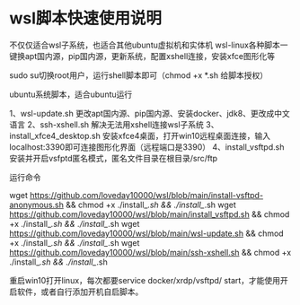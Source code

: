 # wsl脚本快速使用说明

不仅仅适合wsl子系统，也适合其他ubuntu虚拟机和实体机
wsl-linux各种脚本一键换apt国内源，pip国内源，更新系统，配置xshell连接，安装xfce图形化等


sudo su切换root用户，运行shell脚本即可（chmod +x *.sh 给脚本授权）

ubuntu系统脚本，适合ubuntu运行

1、wsl-update.sh 更改apt国内源、pip国内源、安装docker、jdk8、更改成中文语言
2、ssh-xshell.sh 解决无法用xshell连接wsl子系统
3、install_xfce4_desktop.sh 安装xfce4桌面，打开win10远程桌面连接，输入localhost:3390即可连接图形化界面（远程端口是3390）
4、install_vsftpd.sh 安装并开启vsfptd匿名模式，匿名文件目录在根目录/src/ftp

运行命令

wget https://github.com/loveday10000/wsl/blob/main/install-vsftpd-anonymous.sh && chmod +x ./install_*.sh && ./install_*.sh
wget https://github.com/loveday10000/wsl/blob/main/install_vsftpd.sh && chmod +x ./install_*.sh && ./install_*.sh
wget https://github.com/loveday10000/wsl/blob/main/wsl-update.sh && chmod +x ./install_*.sh && ./install_*.sh
wget https://github.com/loveday10000/wsl/blob/main/ssh-xshell.sh && chmod +x ./install_*.sh && ./install_*.sh

重启win10打开linux，每次都要service docker/xrdp/vsftpd/ start，才能使用开启软件，或者自行添加开机自启脚本。
